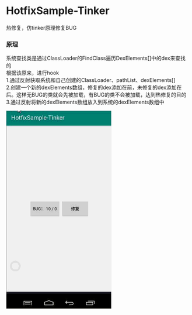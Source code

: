 # HotfixSample-Tinker
热修复，仿tinker原理修复BUG

### 原理
系统查找类是通过ClassLoader的FindClass遍历DexElements[]中的dex来查找的     
根据该原来，进行hook        
1.通过反射获取系统和自己创建的ClassLoader、pathList、dexElements[]      
2.创建一个新的dexElements数组，修复的dex添加在前，未修复的dex添加在后。这样无BUG的类就会先被加载，有BUG的类不会被加载，达到热修复的目的       
3.通过反射将新的dexElements数组放入到系统的dexElements数组中      

![演示gif](https://github.com/CoderWalterXu/HotfixSample-Tinker/blob/master/picture/hotfix-tinker.gif)
